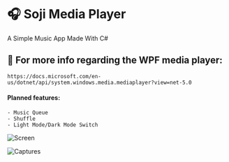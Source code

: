 

# :headphones: Soji Media Player
A Simple Music App Made With C#


## :signal_strength: For more info regarding the WPF media player: 

    https://docs.microsoft.com/en-us/dotnet/api/system.windows.media.mediaplayer?view=net-5.0
    
#### Planned features: 
    - Music Queue
    - Shuffle
    - Light Mode/Dark Mode Switch

![Screen](https://user-images.githubusercontent.com/54542639/110229750-854a6d00-7ec0-11eb-9117-0e03486f5379.PNG)

![Captures](https://user-images.githubusercontent.com/54542639/110230079-381bca80-7ec3-11eb-94e1-55b644a43184.PNG)
